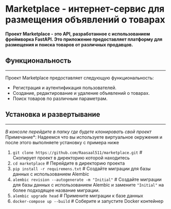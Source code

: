 # Marketplace - интернет-сервис для размещения объявлений о товарах

**Проект Marketplace - это API, разработанное с использованием фреймворка FastAPI.
Это приложение предоставляет платформу для размещения и поиска товаров от различных продавцов.** 


## Функциональность

---

Проект Marketplace предоставляет следующую функциональность:

- Регистрация и аутентификация пользователей.
- Создание, редактирование и удаление объявлений о товарах.
- Поиск товаров по различным параметрам.



## Установка и развертывание

---
*В консоле перейдите в папку где будете клонировать свой проект*
Примечание*: Надеемся что вы используете виртуальное окружения и после этого выполняете установку с примера ниже

1. `git clone https://github.com/Raasaal511/marketplace.git` # Скопирует проект в директорию которой находитесь
2. `cd marketplace` # Перейдите в директорию проекта
3. `pip install -r requiremens.txt` # Создайте миграции для базы данных с использованием Alembic
4. `alembic revision --autogenerate -m "Initial"` # Создайте миграции для базы данных с использованием Alembic и замените `"Initial"` на более подходящее название миграции.
5. `alembic upgrade head` # Примените миграции к базе данных
6. `docker-compose up --build` # Соберите и запустите Docker контейнер

